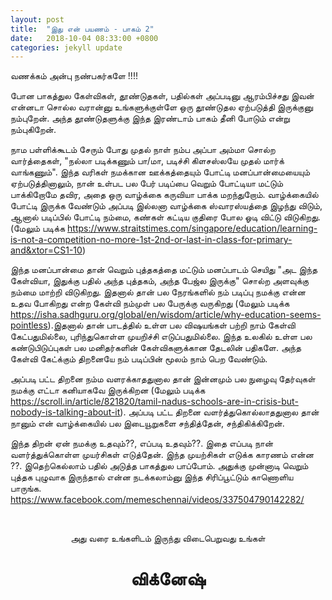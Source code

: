```yaml
---
layout: post
title:  "இது என் பயணம் - பாகம் 2"
date:   2018-10-04 08:33:00 +0800
categories: jekyll update
---
```


வணக்கம் அன்பு நண்பகர்களே !!!!

போன பாகத்துல கேள்விகள், தூண்டுதகள், பதில்கள் அப்படினு ஆரம்பிச்சது இவன் என்னடா சொல்ல வரான்னு உங்களுக்குள்ளே ஒரு தூண்டுதல ஏற்படுத்தி இருக்குனு நம்புறேன். அந்த தூண்டுதளுக்கு  இந்த இரண்டாம் பாகம் தீனி போடும் என்று நம்புகிறேன்.

நாம பள்ளிக்கூடம் சேரும் போது முதல் நாள் நம்ப அப்பா அம்மா சொல்ற வார்த்தைகள், "நல்லா படிக்கணும் பா/மா, படிச்சி கிளசஸ்லயே முதல் மார்க்  வாங்கணும்".  இந்த வரிகள் நமக்கான ஊக்கத்தையும் போட்டி மனப்பான்மையையும் ஏற்படுத்தினாலும், நான் உள்பட பல பேர் படிப்பை வெறும் போட்டியா மட்டும் பாக்கிறோமே தவிர, அதை ஒரு வாழ்க்கை கருவியா பாக்க மறந்துறோம். வாழ்க்கையில் போட்டி இருக்க வேண்டும் அப்படி இல்லனா வாழ்க்கை ஸ்வாரஸ்யத்தை இழந்து விடும், ஆனால் படிப்பில் போட்டி நம்மை, கண்கள் கட்டிய குதிரை போல ஓடி விட்டு விடுகிறது. (மேலும் படிக்க <https://www.straitstimes.com/singapore/education/learning-is-not-a-competition-no-more-1st-2nd-or-last-in-class-for-primary-and&xtor=CS1-10>)

இந்த மனப்பான்மை தான் வெறும் புத்தகத்தை மட்டும் மனப்பாடம் செயிது "அட இந்த கேள்வியா, இதுக்கு பதில் அந்த புத்தகம், அந்த பேஜ்ல இருக்கு" சொல்ற அளவுக்கு நம்மை மாற்றி விடுகிறது. இதனால் தான் பல நேரங்களில் நம் படிப்பு நமக்கு என்ன உதவ போகிறது என்ற கேள்வி நம்முள் பல பேருக்கு வருகிறது (மேலும் படிக்க <https://isha.sadhguru.org/global/en/wisdom/article/why-education-seems-pointless>).இதனால் தான் பாடத்தில் உள்ள பல விஷயங்கள் பற்றி நாம் கேள்வி கேட்பதுமில்லை, புரிந்துகொள்ள முயறிச்சி எடுப்பதுமில்லை. இந்த உலகில் உள்ள பல கண்டுபிடுப்புகள் பல மனிதர்களின் கேள்விகளுக்கான தேடலின் பதிகளே. அந்த கேள்வி கேட்க்கும் திறனையே நம் படிப்பின் மூலம் நாம் பெற வேண்டும்.

அப்படி பட்ட திறனை நம்ம வளரக்காததுனால தான் இன்னமும் பல நுழைவு தேர்வுகள் நமக்கு எட்டா கனியாகவே இருக்கிறன (மேலும் படிக்க <https://scroll.in/article/821820/tamil-nadus-schools-are-in-crisis-but-nobody-is-talking-about-it>). அப்படி பட்ட திறனை வளர்த்துகொல்லாததுனால தான் நானும் என் வாழ்க்கையில் பல இடையூறுகளை சந்தித்தேன், சந்திகிக்கிறேன்.     

இந்த திறன் ஏன் நமக்கு உதவும்??, எப்படி உதவும்??. இதை எப்படி நான் வளர்த்துக்கொள்ள முயர்சிகள் எடுத்தேன். இந்த முயற்சிகள் எடுக்க காரணம் என்ன ??. இதெற்கெல்லாம் பதில் அடுத்த பாகத்துல பாப்போம். அதுக்கு முன்னாடி வெறும் புத்தக புழுவாக இருந்தால் என்ன நடக்கலாம்னு இந்த சிரிப்பூட்டும் காணொளிய பாருங்க. <https://www.facebook.com/memeschennai/videos/337504790142282/>


<br><center>அது வரை உங்களிடம் இருந்து விடைபெறுவது உங்கள்</center>
<center><h1>விக்னேஷ்</h1></center>
